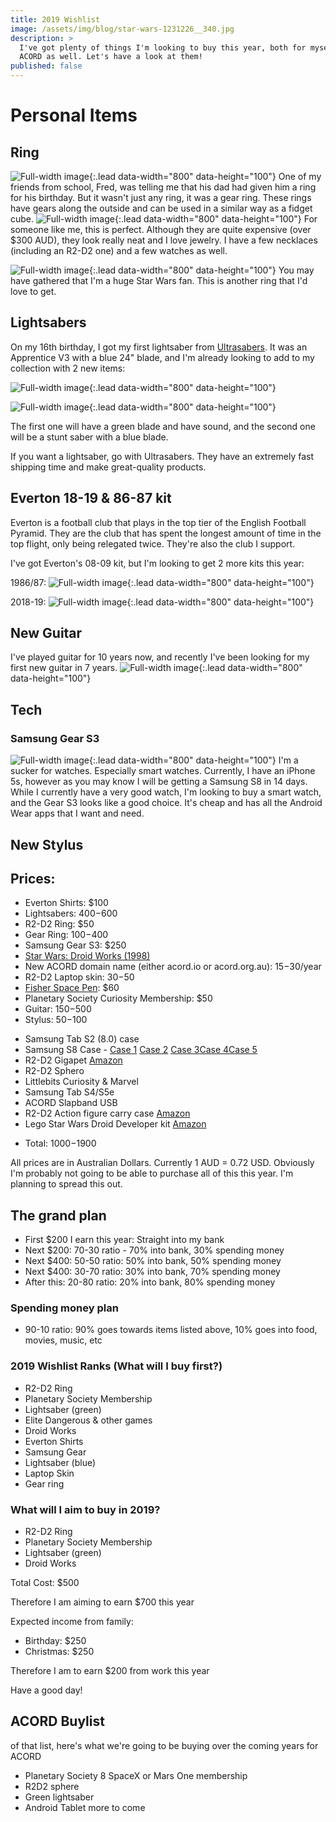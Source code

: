 ```yaml
---
title: 2019 Wishlist
image: /assets/img/blog/star-wars-1231226__340.jpg
description: >
  I've got plenty of things I'm looking to buy this year, both for myself and
  ACORD as well. Let's have a look at them!
published: false
---
```


# Personal Items
## Ring
![Full-width image](https://i.etsystatic.com/17434592/d/il/4d38f1/1566916155/il_340x270.1566916155_g1ow.jpg?version=0){:.lead data-width="800" data-height="100"}
One of my friends from school, Fred, was telling me that his dad had given him a ring for his birthday. But it wasn't just any ring, it was a gear ring. These rings have gears along the outside and can be used in a similar way as a fidget cube.
![Full-width image](https://i.etsystatic.com/6173482/r/il/30b123/1321111846/il_570xN.1321111846_gcd2.jpg){:.lead data-width="800" data-height="100"}
For someone like me, this is perfect. Although they are quite expensive (over $300 AUD), they look really neat and I love jewelry. I have a few necklaces (including an R2-D2 one) and a few watches as well.

![Full-width image](https://images-na.ssl-images-amazon.com/images/I/71Bf2D6TulL._UY500_.jpg){:.lead data-width="800" data-height="100"}
You may have gathered that I'm a huge Star Wars fan. This is another ring that I'd love to get.

## Lightsabers
On my 16th birthday, I got my first lightsaber from [Ultrasabers](http://ultrasabers.com). It was an Apprentice V3 with a blue 24" blade, and I'm already looking to add to my collection with 2 new items:

![Full-width image](https://ultrasabers.com/wp-content/uploads/2018/09/V5.1-Initiate-gold-side-view.jpg){:.lead data-width="800" data-height="100"}

![Full-width image](https://ultrasabers.com/wp-content/uploads/2015/08/p-1000-SOUND-MantisDark-2.jpg){:.lead data-width="800" data-height="100"}

The first one will have a green blade and have sound, and the second one will be a stunt saber with a blue blade.

If you want a lightsaber, go with Ultrasabers. They have an extremely fast shipping time and make great-quality products.

## Everton 18-19 & 86-87 kit
Everton is a football club that plays in the top tier of the English Football Pyramid. They are the club that has spent the longest amount of time in the top flight, only being relegated twice. They're also the club I support.

I've got Everton's 08-09 kit, but I'm looking to get 2 more kits this year:

1986/87:
![Full-width image](https://image2.kbobject.com/efc-63172.jpg?width=250&height=250&quality=80){:.lead data-width="800" data-height="100"}

2018-19:
![Full-width image](https://www.soccerlord.se/wp-content/uploads/2018/05/Everton-Home-Football-Shirt-1819.jpg){:.lead data-width="800" data-height="100"}

## New Guitar
I've played guitar for 10 years now, and recently I've been looking for my first new guitar in 7 years. 
![Full-width image](http://www.mooloolabamusic.com.au/assets/full/6042902.jpg){:.lead data-width="800" data-height="100"}

## Tech
### Samsung Gear S3
![Full-width image](https://images.samsung.com/is/image/samsung/au-gear-s3-frontier-r760-sm-r760ndaaxsa-000000001-front-black?$PD_GALLERY_L_JPG$){:.lead data-width="800" data-height="100"}
I'm a sucker for watches. Especially smart watches. Currently, I have an iPhone 5s, however as you may know I will be getting a Samsung S8 in 14 days. While I currently have a very good watch, I'm looking to buy a smart watch, and the Gear S3 looks like a good choice. It's cheap and has all the Android Wear apps that I want and need.

## New Stylus


## Prices:
- Everton Shirts: $100
- Lightsabers: $400-$600
- R2-D2 Ring: $50
- Gear Ring: $100-$400
- Samsung Gear S3: $250
- [Star Wars: Droid Works (1998)](https://www.amazon.com/Star-Wars-Droid-Works/dp/B00002SV6E)
- New ACORD domain name (either acord.io or acord.org.au): $15-$30/year
- R2-D2 Laptop skin: $30-$50
- [Fisher Space Pen](https://www.spacepen.com/chromebulletwithspaceshuttle.aspx): $60
- Planetary Society Curiosity Membership: $50
- Guitar: $150-$500
- Stylus: $50-$100
* Samsung Tab S2 (8.0) case
* Samsung S8 Case - [Case 1](https://www.etsy.com/au/listing/630999123/inspired-by-star-wars-iphone-xr-case?ga_order=most_relevant&ga_search_type=all&ga_view_type=gallery&ga_search_query=r2-d2+samsung+s8&ref=sr_gallery-1-2&organic_search_click=1&pro=1_) [Case 2](https://www.etsy.com/au/listing/265414073/star-wars-bb8-iphone-8-case-iphone-x?ga_order=most_relevant&ga_search_type=all&ga_view_type=gallery&ga_search_query=r2d2+case&ref=sr_gallery-1-47&organic_search_click=1) [Case 3](https://www.ebay.com.au/itm/Football-Club-Everton-Logo-gel-plastic-phone-case-for-samsung/192674954359?hash=item2cdc527c77:m:myJ7Z49RBcGYl05iYduwhhw)[Case 4](https://www.ebay.com.au/itm/Personalised-Premiership-Football-Shirt-Style-Mobile-Phone-Case-Samsung-Models/132364279756?hash=item1ed1869fcc:m:muJDd8MDDG-MaPbDLd1gkVQ)[Case 5](https://www.ebay.com.au/itm/Everton-18-19-Sigurdsson-Baines-Richarlison-Digne-Walcott-Shirt-Phone-Case/123567944507?hash=item1cc539333b:m:m9xBxkOfbVejjrmOmMiAwkQ)
* R2-D2 Gigapet [Amazon](https://www.ebay.com/p/1997-Tiger-Star-Wars-R2-d2-Giga-Pets-Vtg-90s-Lucas-Disney-Virtual-Pet/2255927100)
* R2-D2 Sphero
* Littlebits Curiosity & Marvel
* Samsung Tab S4/S5e
* ACORD Slapband USB
* R2-D2 Action figure carry case [Amazon](https://www.amazon.com/Episode-Carryall-Playset-Exclusive-Destroyer/dp/B000XNM27I)
* Lego Star Wars Droid Developer kit [Amazon](https://www.amazon.com/s?k=lego+mindstorms+star+wars+droid+developer+kit&crid=3LT7MQOQ8TO6K&sprefix=star+wars+lego+mindstorms%2Caps%2C761&ref=nb_sb_ss_i_1_25)

- Total: $1000-$1900


All prices are in Australian Dollars. Currently 1 AUD = 0.72 USD. Obviously I'm probably not going to be able to purchase all of this this year. I'm planning to spread this out.

## The grand plan

- First $200 I earn this year: Straight into my bank
- Next $200: 70-30 ratio - 70% into bank, 30% spending money
- Next $400: 50-50 ratio: 50% into bank, 50% spending money
- Next $400: 30-70 ratio: 30% into bank, 70% spending money
- After this: 20-80 ratio: 20% into bank, 80% spending money

### Spending money plan
- 90-10 ratio: 90% goes towards items listed above, 10% goes into food, movies, music, etc

### 2019 Wishlist Ranks (What will I buy first?)
- R2-D2 Ring
- Planetary Society Membership
- Lightsaber (green)
- Elite Dangerous & other games
- Droid Works
- Everton Shirts
- Samsung Gear
- Lightsaber (blue)
- Laptop Skin
- Gear ring

### What will I aim to buy in 2019?
- R2-D2 Ring
- Planetary Society Membership
- Lightsaber (green)
- Droid Works

Total Cost: $500

Therefore I am aiming to earn $700 this year

Expected income from family:
- Birthday: $250
- Christmas: $250

Therefore I am to earn $200 from work this year

Have a good day!




## ACORD Buylist
of that list, here's what we're going to be buying over the coming years for ACORD
* Planetary Society
8 SpaceX or Mars One membership
* R2D2 sphere
* Green lightsaber
* Android Tablet
more to come
